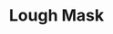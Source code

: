 ---
title: "Lough Mask"
address: "The Western Regional Fisheries Board, Weir Lodge, Earls Island, Galway City"
tel: "+353 (0)91 56 3118"
county: "Galway"
category: "Coarse Angling"
type: "Content"
lat: "53.625587463378906"
lng: "-9.352433204650879"
---